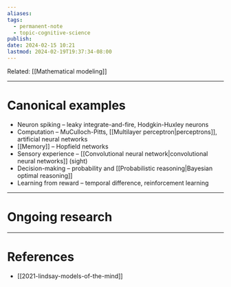 ```yaml
---
aliases: 
tags:
  - permanent-note
  - topic-cognitive-science
publish: 
date: 2024-02-15 10:21
lastmod: 2024-02-19T19:37:34-08:00
---
```

Related: [[Mathematical modeling]]

---
# Canonical examples

- Neuron spiking – leaky integrate-and-fire, Hodgkin-Huxley neurons
- Computation – MuCulloch-Pitts, [[Multilayer perceptron|perceptrons]], artificial neural networks
- [[Memory]] – Hopfield networks
- Sensory experience – [[Convolutional neural network|convolutional neural networks]] (sight)
- Decision-making – probability and [[Probabilistic reasoning|Bayesian optimal reasoning]]
- Learning from reward – temporal difference, reinforcement learning

---
# Ongoing research

---
# References

- [[2021-lindsay-models-of-the-mind]]